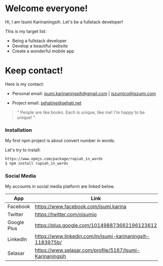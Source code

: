 # Welcome everyone!


Hi, I am Isumi Karinaningsih. Let's be a fullstack developer!

This is my target list:

  -  Being a fullstack developer
  -  Develop a beautiful website
  -  Create a wonderful mobile app

# Keep contact!

 Here is my contact:
  -  Personal email: 
     isumi.karinaningsih@gmail.com | iszumico@iszumi.com
     
  -  Project email:
     sehatine@sehati.net

> "
> People are like books.
> Each is unique, like me!
> I'm happy to be unique!
> "

### Installation

My first npm project is about convert number in words.

Let's try to install:

```sh
https://www.npmjs.com/package/rupiah_in_words
$ npm install rupiah_in_words
```

### Social Media

My accounts in social media platform are linked below.

| App | Link |
| ------ | ------ |
| Facebook | https://www.facebook.com/isumi.karina |
| Twitter | https://twitter.com/oisumio |
| Google Plus | https://plus.google.com/101498873662196123612 |
| LinkedIn | https://www.linkedin.com/in/isumi-karinaningsih-1183975b/ |
| Selasar | https://www.selasar.com/profile/5167/Isumi-Karinaningsih |
